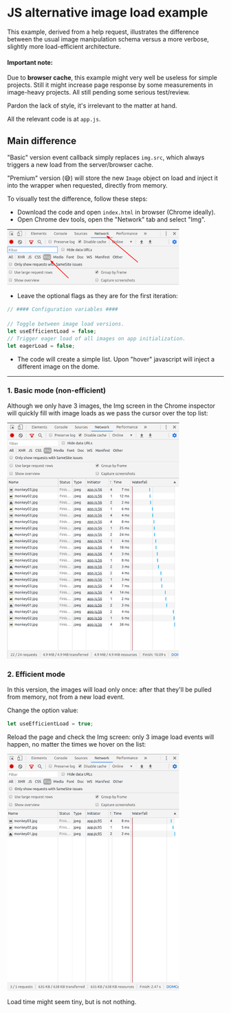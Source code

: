 # JS alternative image load example
This example, derived from a help request, illustrates the difference between the usual image manipulation schema versus a more verbose, slightly more load-efficient architecture.

#### Important note:
Due to **browser cache**, this example might very well be useless for simple projects. Still it might increase page response by some measurements in image-heavy projects. All still pending some serious test/review.

Pardon the lack of style, it's irrelevant to the matter at hand.

All the relevant code is at `app.js`.

## Main difference
"Basic" version event callback simply replaces `img.src`, which always triggers a new load from the server/browser cache.

"Premium" version (😅) will store the new `Image` object on load and inject it into the wrapper when requested, directly from memory.

To visually test the difference, follow these steps:
- Download the code and open `index.html` in browser (Chrome ideally).
- Open Chrome dev tools, open the "Network" tab and select "Img".

<img src="readme_assets/2020-05-02_02-49.png" width="400">

- Leave the optional flags as they are for the first iteration:

```javascript
// #### Configuration variables ####

// Toggle between image load versions.
let useEfficientLoad = false;
// Trigger eager load of all images on app initialization.
let eagerLoad = false;
```

- The code will create a simple list. Upon "hover" javascript will inject a different image on the dome.
___
### 1. Basic mode (non-efficient)
Although we only have 3 images, the Img screen in the Chrome inspector will quickly fill with image loads as we pass the cursor over the top list:

<img src="readme_assets/2020-05-02_02-46.png" width="400px">

### 2. Efficient mode
In this version, the images will load only once: after that they'll be pulled from memory, not from a new load event.

Change the option value:
```javascript
let useEfficientLoad = true;
```

Reload the page and check the Img screen: only 3 image load events will happen, no matter the times we hover on the list:

<img src="readme_assets/2020-05-02_02-47.png" width="400">

Load time might seem tiny, but is not nothing.